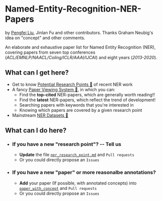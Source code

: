 # Named-Entity-Recognition-NER-Papers
by [Pengfei Liu](https://pfliu.com), Jinlan Fu and other contributors.
Thanks Graham Neubig's idea on "concept" and other comments.

An elaborate and exhaustive paper list for Named Entity Recognition (NER),
covering papers from seven top conferences (*ACL/EMNLP/NAACL/Coling/ICLR/AAAI/IJCAI*)  and eight years (*2013-2020*).

## What can I get here?
* Get to know [Potential Research Points &#x1F53D;](https://github.com/pfliu-nlp/Named-Entity-Recognition-NER-Papers/blob/master/ner_concept.md) of recent NER work
* A fancy [Paper Viewing System &#x1F53D;](http://pfliu.com/ner/ner.html), in which you can:
	* Find the **top-cited** NER-papers, which are generally worth reading!!
	* Find the **latest** NER-papers, which reflect the trend of development!
	* Searching papers with keywords that you're interested in
	* Knowing which papers are covered by a given research point
* Mainstream [NER Datasets &#x1F53D;](https://github.com/pfliu-nlp/Named-Entity-Recognition-NER-Papers/blob/master/ner_dataset.md)


## What can I do here?
* ### If you have a new "research point"?  -- Tell us
	* **Update** the file [`ner_research_point.md`](https://github.com/pfliu-nlp/Named-Entity-Recognition-NER-Papers/blob/master/ner_concept.md) and `Pull requests`
	* Or you could directly propose an `Issues`




* ### If you have a new "paper" or more reasonalbe annotations?
	* **Add** your paper (If possible, with annotated concepts) into [`paper_with_concept`](https://github.com/pfliu-nlp/Named-Entity-Recognition-NER-Papers/blob/master/paper_with_concept) and `Pull requests`
	* Or you could directly propose an `Issues`
